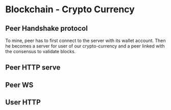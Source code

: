 # Blockchain - Crypto Currency

## Peer Handshake protocol
To mine, peer has to first connect to the server with its wallet account. Then he becomes a server for user of our 
crypto-currency and a peer linked with the consensus to validate blocks.

## Peer HTTP serve

## Peer WS

## User HTTP